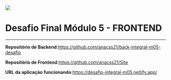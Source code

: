 ![](https://i.imgur.com/xG74tOh.png)

# Desafio Final Módulo 5 - FRONTEND
---
**Repositório de Backend**:https://github.com/anacss21/back-integral-m05-desafio

**Repositório de Frontend**:https://github.com/anacss21/Site

**URL da aplicação funcionando**:https://desafio-integral-m05.netlify.app/

